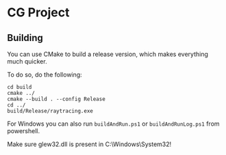 # CG Project
## Building
You can use CMake to build a release version, which makes everything much quicker.

To do so, do the following:
```
cd build
cmake ../
cmake --build . --config Release
cd ../
build/Release/raytracing.exe
```

For Windows you can also run `buildAndRun.ps1` or `buildAndRunLog.ps1` from powershell.

Make sure glew32.dll is present in C:\Windows\System32!